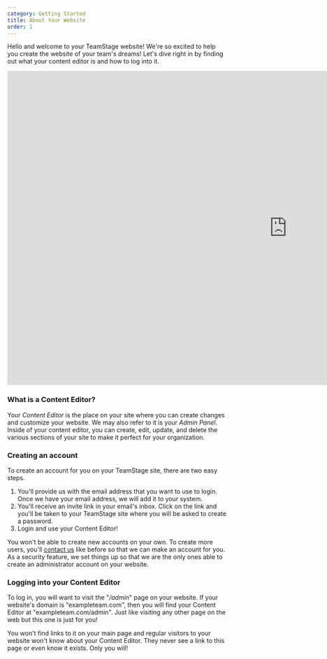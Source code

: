 ```yaml
---
category: Getting Started
title: About Your Website
order: 1
---
```

Hello and welcome to your TeamStage website! We're so excited to help you create the website of your team's dreams! Let's dive right in by finding out what your content editor is and how to log into it.

<iframe width="1280" height="720" src="https://www.youtube.com/embed/ScMzIvxBSi4" frameborder="0" allow="accelerometer; autoplay; encrypted-media; gyroscope; picture-in-picture" allowfullscreen></iframe>

### What is a Content Editor?

Your *Content Editor* is the place on your site where you can create changes and customize your website. We may also refer to it is your *Admin Panel*. Inside of your content editor, you can create, edit, update, and delete the various sections of your site to make it perfect for your organization.

### Creating an account

To create an account for you on your TeamStage site, there are two easy steps.

1. You'll provide us with the email address that you want to use to login. Once we have your email address, we will add it to your system.
2. You'll receive an invite link in your email's inbox. Click on the link and you'll be taken to your TeamStage site where you will be asked to create a password.
3. Login and use your Content Editor!

You won't be able to create new accounts on your own. To create more users, you'll [contact us](https://inthezone.dev/#contact-form) like before so that we can make an account for you. As a security feature, we set things up so that we are the only ones able to create an administrator account on your website.

### Logging into your Content Editor

To log in, you will want to visit the "*/admin*" page on your website. If your website's domain is "exampleteam.com", then you will find your Content Editor at "exampleteam.com/admin". Just like visiting any other page on the web but this one is just for you!

You won't find links to it on your main page and regular visitors to your website won't know about your Content Editor. They never see a link to this page or even know it exists. Only you will!